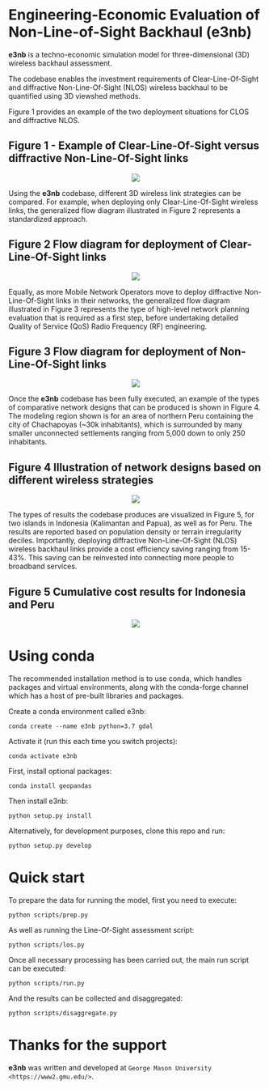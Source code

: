 Engineering-Economic Evaluation of Non-Line-of-Sight Backhaul (e3nb)
====

**e3nb** is a techno-economic simulation model for three-dimensional (3D) wireless 
backhaul assessment.

The codebase enables the investment requirements of Clear-Line-Of-Sight and diffractive
Non-Line-Of-Sight (NLOS) wireless backhaul to be quantified using 3D viewshed methods.

Figure 1 provides an example of the two deployment situations for CLOS and diffractive
NLOS.

## Figure 1 - Example of Clear-Line-Of-Sight versus diffractive Non-Line-Of-Sight links

<p align="center">
  <img src="/figures/clos_vs_nlos.PNG" />
</p>

Using the **e3nb** codebase, different 3D wireless link strategies can be compared.
For example, when deploying only Clear-Line-Of-Sight wireless links, the generalized
flow diagram illustrated in Figure 2 represents a standardized approach.

## Figure 2 Flow diagram for deployment of Clear-Line-Of-Sight links

<p align="center">
  <img src="/figures/clos_flow.PNG" />
</p>

Equally, as more Mobile Network Operators move to deploy diffractive Non-Line-Of-Sight
links in their networks, the generalized flow diagram illustrated in Figure 3 represents
the type of high-level network planning evaluation that is required as a first step,
before undertaking detailed Quality of Service (QoS) Radio Frequency (RF) engineering.

## Figure 3 Flow diagram for deployment of Non-Line-Of-Sight links

<p align="center">
  <img src="/figures/nlos_flow.PNG" />
</p>

Once the **e3nb** codebase has been fully executed, an example of the types of
comparative network designs that can be produced is shown in Figure 4. The modeling
region shown is for an area of northern Peru containing the city of Chachapoyas (~30k inhabitants), which is surrounded by many smaller unconnected settlements ranging from 5,000 down to only 250 inhabitants.

## Figure 4 Illustration of network designs based on different wireless strategies

<p align="center">
  <img src="/figures/network_plot.png" />
</p>

The types of results the codebase produces are visualized in Figure 5, for two islands
in Indonesia (Kalimantan and Papua), as well as for Peru. The results are reported based
on population density or terrain irregularity deciles. Importantly, deploying diffractive
Non-Line-Of-Sight (NLOS) wireless backhaul links provide a cost efficiency saving ranging
from 15-43%. This saving can be reinvested into connecting more people to broadband
services.

## Figure 5 Cumulative cost results for Indonesia and Peru

<p align="center">
  <img src="/figures/results_panel.png" />
</p>

Using conda
==========

The recommended installation method is to use conda, which handles packages and virtual
environments, along with the conda-forge channel which has a host of pre-built libraries and
packages.

Create a conda environment called e3nb:

    conda create --name e3nb python=3.7 gdal

Activate it (run this each time you switch projects):

    conda activate e3nb

First, install optional packages:

    conda install geopandas

Then install e3nb:

    python setup.py install

Alternatively, for development purposes, clone this repo and run:

    python setup.py develop


Quick start
===========

To prepare the data for running the model, first you need to execute:

    python scripts/prep.py

As well as running the Line-Of-Sight assessment script:

    python scripts/los.py

Once all necessary processing has been carried out, the main run script can be executed:

    python scripts/run.py

And the results can be collected and disaggregated:

    python scripts/disaggregate.py


Thanks for the support
======================

**e3nb** was written and developed at `George Mason University <https://www2.gmu.edu/>`.
